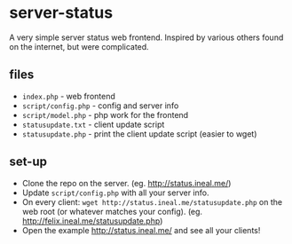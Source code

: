 # server-status
A very simple server status web frontend. Inspired by various others found on the internet, but were complicated.

## files

* `index.php` - web frontend
* `script/config.php` - config and server info
* `script/model.php` - php work for the frontend
* `statusupdate.txt` - client update script
* `statusupdate.php` - print the client update script (easier to wget)

## set-up

* Clone the repo on the server. (eg. http://status.ineal.me/)
* Update `script/config.php` with all your server info.
* On every client: `wget http://status.ineal.me/statusupdate.php` on the web root (or whatever matches your config). (eg. http://felix.ineal.me/statusupdate.php)
* Open the example http://status.ineal.me/ and see all your clients!
